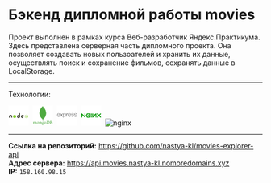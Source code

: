 # Бэкенд дипломной работы movies

Проект выполнен в рамках курса Веб-разработчик Яндекс.Практикума.
Здесь представлена серверная часть дипломного проекта. Она позволяет создавать новых пользоателей и хранить их данные, осуществлять поиск и сохранение фильмов, сохранять данные в LocalStorage.

---

Технологии:

  <img src="https://github.com/devicons/devicon/blob/master/icons/nodejs/nodejs-original-wordmark.svg" title="NodeJS" alt="NodeJS" width="40" height="40"/>&nbsp;
  <img src="https://github.com/devicons/devicon/blob/master/icons/mongodb/mongodb-plain-wordmark.svg" title="mongodb" alt="mongodb" width="40" height="40"/>&nbsp;
  <img src="https://github.com/devicons/devicon/blob/master/icons/express/express-original-wordmark.svg" title="express" alt="express" width="40" height="40"/>&nbsp;
  <img src="https://github.com/devicons/devicon/blob/master/icons/nginx/nginx-original.svg" title="nginx" alt="nginx" width="40" height="40"/>&nbsp;
  <img src="https://www.rtdip.io/api/images/rest-api-logo.png" title="nginx" alt="nginx" width="40" height="40"/>&nbsp;
  


---

**Ссылка на репозиторий:** https://github.com/nastya-kl/movies-explorer-api<br/>
**Адрес сервера:** https://api.movies.nastya-kl.nomoredomains.xyz<br/>
**IP:** ``158.160.98.15``

